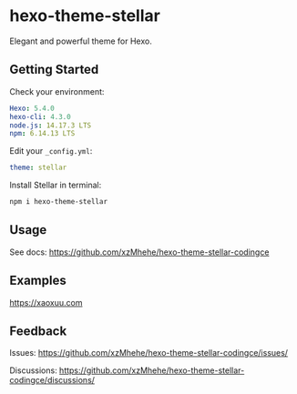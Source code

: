 # hexo-theme-stellar

Elegant and powerful theme for Hexo.

## Getting Started

Check your environment:

```yaml
Hexo: 5.4.0
hexo-cli: 4.3.0
node.js: 14.17.3 LTS
npm: 6.14.13 LTS
```

Edit your `_config.yml`:

```yaml
theme: stellar
```

Install Stellar in terminal:

```bash
npm i hexo-theme-stellar
```

## Usage

See docs: https://github.com/xzMhehe/hexo-theme-stellar-codingce

## Examples

https://xaoxuu.com

## Feedback

Issues: https://github.com/xzMhehe/hexo-theme-stellar-codingce/issues/

Discussions: https://github.com/xzMhehe/hexo-theme-stellar-codingce/discussions/
